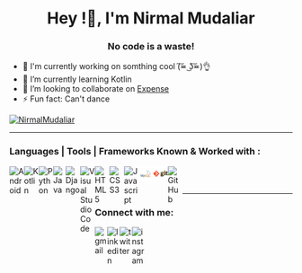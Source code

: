 <h1 align="center">Hey !👋, I'm Nirmal Mudaliar </h1>
<h3 align="center">No code is a waste!</h3>

- 🌱 I'm currently working on somthing cool    (͠≖ ͜ʖ͠≖)👌
- 🔭 I’m currently learning Kotlin
- 👯 I’m looking to collaborate on [Expense](https://github.com/Nirmal-Mudaliar/Expense)
- ⚡ Fun fact: Can't dance

<p align="left"> <a href="https://twitter.com/NirmalMudaliar" target="blank"><img src="https://img.shields.io/twitter/follow/NirmalMudaliar?color=1DA1F2&logo=twitter&style=for-the-badge" alt="NirmalMudaliar" /></a> </p>

<!-- ### My Stats
##### NOTE: Top languages does not indicate my skill level or something like that, it's a github metric of which languages i have the most code on github -->
<!-- [![Most used tech on Github](https://github-readme-stats.vercel.app/api/top-langs/?username=Nirmal-Mudaliar&layout=compact&show_icons=true&theme=radical)](https://github.com/Nirmal-Mudaliar)

[![Nirmal's GitHub stats](https://github-readme-stats.vercel.app/api?username=Nirmal-Mudaliar&show_icons=true&theme=radical)](https://github.com/Nirmal-Mudaliar) -->

<hr />

### Languages | Tools | Frameworks Known & Worked with :
<img align="left" alt="Android" width="26px" src="https://img.icons8.com/fluency/48/000000/android-studio--v3.png" />
<img align="left" alt="Kotlin" width="26px" src="https://img.icons8.com/color/48/000000/kotlin.png"/>
<img align="left" alt="Python" width="26px" src="https://img.icons8.com/color/48/000000/python--v1.png" />
<img align="left" alt="Java" width="22px" src="https://img.icons8.com/color/48/000000/java-coffee-cup-logo--v2.png" />
<img align="left" alt="Django" width="26px" src="https://img.icons8.com/color/48/000000/django.png" />
<img align="left" alt="Visual Studio Code" width="26px" src="https://img.icons8.com/color/48/000000/visual-studio-code-2019.png" />
<img align="left" alt="HTML5" width="26px" src="https://img.icons8.com/color/48/000000/html-5--v1.png" />
<img align="left" alt="CSS3" width="26px" src="https://img.icons8.com/color/64/000000/css3.png"/>
<img align="left" alt="Javascript" width="26px" src="https://img.icons8.com/color/48/000000/javascript--v1.pn"/>
<img align="left" alt="MySQL" width="26px" src="https://raw.githubusercontent.com/github/explore/80688e429a7d4ef2fca1e82350fe8e3517d3494d/topics/mysql/mysql.png" />
<img align="left" alt="Git" width="26px" src="https://raw.githubusercontent.com/github/explore/80688e429a7d4ef2fca1e82350fe8e3517d3494d/topics/git/git.png" />
<img align="left" alt="GitHub" width="26px" src="https://img.icons8.com/ios-glyphs/48/000000/github.png" />


<br/>
<br />
<hr />

### Connect with me:
[<img align="left" alt="gmail" width="22px" src="https://img.icons8.com/color/48/000000/gmail-new.png"/>](https://www.gmail.com)
[<img align="left" alt="linkedin" width="22px" src="https://image.flaticon.com/icons/png/512/174/174857.png"/>](https://www.linkedin.com/in/nirmal-mudaliar-318b14218/)
[<img align="left" alt="twitter" width="22px" src="https://img.icons8.com/fluency/48/000000/twitter.png"/>](https://twitter.com/NirmalMudaliar)
[<img align="left" alt="instagram" width="22px" src="https://img.icons8.com/fluency/48/000000/instagram-new.png"/>](https://www.instagram.com/nirmal_mudaliar/?hl=en)
<br />
<br />
